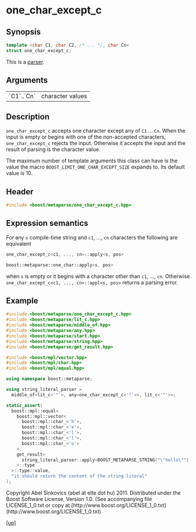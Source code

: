 # one_char_except_c

## Synopsis

```cpp
template <char C1, char C2, /* ... */, char Cn>
struct one_char_except_c;
```

This is a [parser](parser.html).

## Arguments

<table cellpadding='0' cellspacing='0'>
  <tr>
    <td>`C1`..`Cn`</td>
    <td>character values</td>
  </tr>
</table>

## Description

`one_char_except_c` accepts one character except any of `C1` ... `Cn`. When the
input is empty or begins with one of the non-accepted characters,
`one_char_except_c` rejects the input. Otherwise it accepts the input and the
result of parsing is the character value.

The maximum number of template arguments this class can have is the value the
macro `BOOST_LIMIT_ONE_CHAR_EXCEPT_SIZE` expands to. Its default value is 10.

## Header

```cpp
#include <boost/metaparse/one_char_except_c.hpp>
```

## Expression semantics

For any `s` compile-time string and `c1`, ..., `cn` characters the following are
equivalent

```cpp
one_char_except_c<c1, ..., cn>::apply<s, pos>

boost::metaparse::one_char::apply<s, pos>
```

when `s` is empty or it begins with a character other than `c1`, ..., `cn`.
Otherwise `one_char_except_c<c1, ..., cn>::appl<s, pos>` returns a parsing
error.

## Example

```cpp
#include <boost/metaparse/one_char_except_c.hpp>
#include <boost/metaparse/lit_c.hpp>
#include <boost/metaparse/middle_of.hpp>
#include <boost/metaparse/any.hpp>
#include <boost/metaparse/start.hpp>
#include <boost/metaparse/string.hpp>
#include <boost/metaparse/get_result.hpp>

#include <boost/mpl/vector.hpp>
#include <boost/mpl/char.hpp>
#include <boost/mpl/equal.hpp>

using namespace boost::metaparse;

using string_literal_parser =
  middle_of<lit_c<'"'>, any<one_char_except_c<'"'>>, lit_c<'"'>>;

static_assert(
  boost::mpl::equal<
    boost::mpl::vector<
      boost::mpl::char_<'h'>,
      boost::mpl::char_<'e'>,
      boost::mpl::char_<'l'>,
      boost::mpl::char_<'l'>,
      boost::mpl::char_<'o'>
    >,
    get_result<
      string_literal_parser::apply<BOOST_METAPARSE_STRING("\"hello\""), start>
    >::type
  >::type::value,
  "it should return the content of the string literal"
);
```

<p class="copyright">
Copyright Abel Sinkovics (abel at elte dot hu) 2011.
Distributed under the Boost Software License, Version 1.0.
(See accompanying file LICENSE_1_0.txt or copy at
[http://www.boost.org/LICENSE_1_0.txt](http://www.boost.org/LICENSE_1_0.txt)
</p>

[[up]](reference.html)

